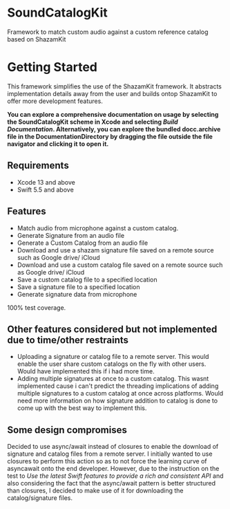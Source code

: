 # SoundCatalogKit
Framework to match custom audio against a custom reference catalog based on ShazamKit

# Getting Started
This framework simplifies the use of the ShazamKit framework. It abstracts implementation details away from the user and builds ontop ShazamKit 
to offer more development features.

<strong>You can explore a comprehensive documentation on usage by selecting the SoundCatalogKit scheme in Xcode and selecting *Build Documentation*. Alternatively,
you can explore the bundled docc.archive file in the DocumentationDirectory by dragging the file outside the file navigator and clicking it to open it.</strong>

## Requirements
- Xcode 13 and above
- Swift 5.5 and above

## Features

- Match audio from microphone against a custom catalog.
- Generate Signature from an audio file
- Generate a Custom Catalog from an audio file
- Download and use a shazam signature file saved on a remote source such as Google drive/ iCloud
- Download and use a custom catalog file saved on a remote source such as Google drive/ iCloud
- Save a custom catalog file to a specified location
- Save a signature file to a specified location
- Generate signature data from microphone

100% test coverage.

## Other features considered but not implemented due to time/other restraints
- Uploading a signature or catalog file to a remote server. This would enable the user share custom catalogs on the fly with other users. Would have implemented this
if i had more time.
- Adding multiple signatures at once to a custom catalog. This wasnt implemented cause i can't predict the threading implications of adding multiple signatures
to a custom catalog at once across platforms. Would need more information on how signature addition to catalog is done to come up with the best way to implement this.

## Some design compromises
Decided to use async/await instead of closures to enable the download of signature and catalog files from a remote server. I initially wanted to use closures 
to perform this action so as to not force the learning curve of asyncawait onto the end developer. However, due to the instruction on the test to 
*Use the latest Swift features to provide a rich and consistent API* and also considering the fact that the async/await pattern is better structured than closures,
I decided to make use of it for downloading the catalog/signature files.
